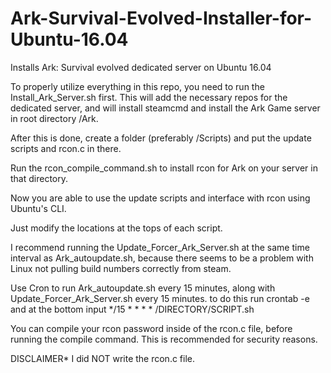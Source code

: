 # Ark-Survival-Evolved-Installer-for-Ubuntu-16.04
Installs Ark: Survival evolved dedicated server on Ubuntu 16.04

To properly utilize everything in this repo, you need to run the Install_Ark_Server.sh first. This will add the necessary repos for the dedicated server, and will install steamcmd and install the Ark Game server in root directory /Ark.

After this is done, create a folder (preferably /Scripts) and put the update scripts and rcon.c in there. 

Run the rcon_compile_command.sh to install rcon for Ark on your server in that directory. 

Now you are able to use the update scripts and interface with rcon using Ubuntu's CLI. 

Just modify the locations at the tops of each script. 

I recommend running the Update_Forcer_Ark_Server.sh at the same time interval as Ark_autoupdate.sh, because there seems to be a problem with Linux not pulling build numbers correctly from steam. 

Use Cron to run Ark_autoupdate.sh every 15 minutes, along with Update_Forcer_Ark_Server.sh every 15 minutes. to do this run crontab -e and at the bottom input */15 * * * * /DIRECTORY/SCRIPT.sh

You can compile your rcon password inside of the rcon.c file, before running the compile command. This is recommended for security reasons.

DISCLAIMER* I did NOT write the rcon.c file.
